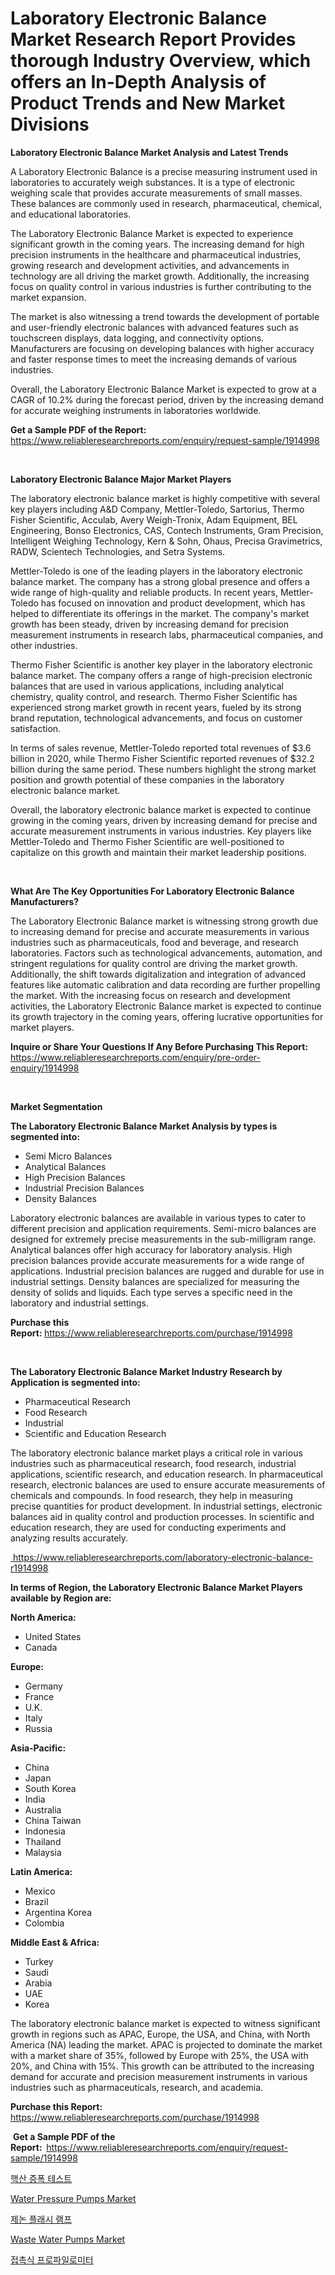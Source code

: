 <p><h1>Laboratory Electronic Balance Market Research Report Provides thorough Industry Overview, which offers an In-Depth Analysis of Product Trends and New Market Divisions</h1></p><p><strong>Laboratory Electronic Balance Market Analysis and Latest Trends</strong></p>
<p><p>A Laboratory Electronic Balance is a precise measuring instrument used in laboratories to accurately weigh substances. It is a type of electronic weighing scale that provides accurate measurements of small masses. These balances are commonly used in research, pharmaceutical, chemical, and educational laboratories.</p><p>The Laboratory Electronic Balance Market is expected to experience significant growth in the coming years. The increasing demand for high precision instruments in the healthcare and pharmaceutical industries, growing research and development activities, and advancements in technology are all driving the market growth. Additionally, the increasing focus on quality control in various industries is further contributing to the market expansion.</p><p>The market is also witnessing a trend towards the development of portable and user-friendly electronic balances with advanced features such as touchscreen displays, data logging, and connectivity options. Manufacturers are focusing on developing balances with higher accuracy and faster response times to meet the increasing demands of various industries.</p><p>Overall, the Laboratory Electronic Balance Market is expected to grow at a CAGR of 10.2% during the forecast period, driven by the increasing demand for accurate weighing instruments in laboratories worldwide.</p></p>
<p><strong>Get a Sample PDF of the Report:&nbsp;</strong> <a href="https://www.reliableresearchreports.com/enquiry/request-sample/1914998">https://www.reliableresearchreports.com/enquiry/request-sample/1914998</a></p>
<p>&nbsp;</p>
<p><strong>Laboratory Electronic Balance Major Market Players</strong></p>
<p><p>The laboratory electronic balance market is highly competitive with several key players including A&D Company, Mettler-Toledo, Sartorius, Thermo Fisher Scientific, Acculab, Avery Weigh-Tronix, Adam Equipment, BEL Engineering, Bonso Electronics, CAS, Contech Instruments, Gram Precision, Intelligent Weighing Technology, Kern & Sohn, Ohaus, Precisa Gravimetrics, RADW, Scientech Technologies, and Setra Systems.</p><p>Mettler-Toledo is one of the leading players in the laboratory electronic balance market. The company has a strong global presence and offers a wide range of high-quality and reliable products. In recent years, Mettler-Toledo has focused on innovation and product development, which has helped to differentiate its offerings in the market. The company's market growth has been steady, driven by increasing demand for precision measurement instruments in research labs, pharmaceutical companies, and other industries.</p><p>Thermo Fisher Scientific is another key player in the laboratory electronic balance market. The company offers a range of high-precision electronic balances that are used in various applications, including analytical chemistry, quality control, and research. Thermo Fisher Scientific has experienced strong market growth in recent years, fueled by its strong brand reputation, technological advancements, and focus on customer satisfaction.</p><p>In terms of sales revenue, Mettler-Toledo reported total revenues of $3.6 billion in 2020, while Thermo Fisher Scientific reported revenues of $32.2 billion during the same period. These numbers highlight the strong market position and growth potential of these companies in the laboratory electronic balance market.</p><p>Overall, the laboratory electronic balance market is expected to continue growing in the coming years, driven by increasing demand for precise and accurate measurement instruments in various industries. Key players like Mettler-Toledo and Thermo Fisher Scientific are well-positioned to capitalize on this growth and maintain their market leadership positions.</p></p>
<p>&nbsp;</p>
<p><strong>What Are The Key Opportunities For Laboratory Electronic Balance Manufacturers?</strong></p>
<p><p>The Laboratory Electronic Balance market is witnessing strong growth due to increasing demand for precise and accurate measurements in various industries such as pharmaceuticals, food and beverage, and research laboratories. Factors such as technological advancements, automation, and stringent regulations for quality control are driving the market growth. Additionally, the shift towards digitalization and integration of advanced features like automatic calibration and data recording are further propelling the market. With the increasing focus on research and development activities, the Laboratory Electronic Balance market is expected to continue its growth trajectory in the coming years, offering lucrative opportunities for market players.</p></p>
<p><strong>Inquire or Share Your Questions If Any Before Purchasing This Report:</strong> <a href="https://www.reliableresearchreports.com/enquiry/pre-order-enquiry/1914998">https://www.reliableresearchreports.com/enquiry/pre-order-enquiry/1914998</a></p>
<p>&nbsp;</p>
<p><strong>Market Segmentation</strong></p>
<p><strong>The Laboratory Electronic Balance Market Analysis by types is segmented into:</strong></p>
<p><ul><li>Semi Micro Balances</li><li>Analytical Balances</li><li>High Precision Balances</li><li>Industrial Precision Balances</li><li>Density Balances</li></ul></p>
<p><p>Laboratory electronic balances are available in various types to cater to different precision and application requirements. Semi-micro balances are designed for extremely precise measurements in the sub-milligram range. Analytical balances offer high accuracy for laboratory analysis. High precision balances provide accurate measurements for a wide range of applications. Industrial precision balances are rugged and durable for use in industrial settings. Density balances are specialized for measuring the density of solids and liquids. Each type serves a specific need in the laboratory and industrial settings.</p></p>
<p><strong>Purchase this Report:&nbsp;</strong><a href="https://www.reliableresearchreports.com/purchase/1914998">https://www.reliableresearchreports.com/purchase/1914998</a></p>
<p>&nbsp;</p>
<p><strong>The Laboratory Electronic Balance Market Industry Research by Application is segmented into:</strong></p>
<p><ul><li>Pharmaceutical Research</li><li>Food Research</li><li>Industrial</li><li>Scientific and Education Research</li></ul></p>
<p><p>The laboratory electronic balance market plays a critical role in various industries such as pharmaceutical research, food research, industrial applications, scientific research, and education research. In pharmaceutical research, electronic balances are used to ensure accurate measurements of chemicals and compounds. In food research, they help in measuring precise quantities for product development. In industrial settings, electronic balances aid in quality control and production processes. In scientific and education research, they are used for conducting experiments and analyzing results accurately.</p></p>
<p><a href="https://www.reliableresearchreports.com/laboratory-electronic-balance-r1914998">&nbsp;https://www.reliableresearchreports.com/laboratory-electronic-balance-r1914998</a></p>
<p><strong>In terms of Region, the Laboratory Electronic Balance Market Players available by Region are:</strong></p>
<p>
    <p> <strong> North America: </strong>
        <ul>
            <li>United States</li>
            <li>Canada</li>
        </ul>
        </p> 
    <p> <strong> Europe: </strong>
        <ul>
            <li>Germany</li>
            <li>France</li>
            <li>U.K.</li>
            <li>Italy</li>
            <li>Russia</li>
        </ul>
        </p> 
    <p> <strong> Asia-Pacific: </strong>
        <ul>
            <li>China</li>
            <li>Japan</li>
            <li>South Korea</li>
            <li>India</li>
            <li>Australia</li>
            <li>China Taiwan</li>
            <li>Indonesia</li>
            <li>Thailand</li>
            <li>Malaysia</li>
        </ul>
        </p> 
    <p> <strong> Latin America: </strong>
        <ul>
            <li>Mexico</li>
            <li>Brazil</li>
            <li>Argentina Korea</li>
            <li>Colombia</li>
        </ul>
        </p> 
    <p> <strong> Middle East & Africa: </strong>
        <ul>
            <li>Turkey</li>
            <li>Saudi</li>
            <li>Arabia</li>
            <li>UAE</li>
            <li>Korea</li>
        </ul>
    </p>
    </p>
<p><p>The laboratory electronic balance market is expected to witness significant growth in regions such as APAC, Europe, the USA, and China, with North America (NA) leading the market. APAC is projected to dominate the market with a market share of 35%, followed by Europe with 25%, the USA with 20%, and China with 15%. This growth can be attributed to the increasing demand for accurate and precision measurement instruments in various industries such as pharmaceuticals, research, and academia.</p></p>
<p><strong>Purchase this Report: </strong><a href="https://www.reliableresearchreports.com/purchase/1914998">https://www.reliableresearchreports.com/purchase/1914998</a></p>
<p>&nbsp;<strong>Get a Sample PDF of the Report:&nbsp;&nbsp;</strong><a href="https://www.reliableresearchreports.com/enquiry/request-sample/1914998">https://www.reliableresearchreports.com/enquiry/request-sample/1914998</a></p>
<p><strong></strong></p>
<p><p><a href="https://medium.com/@lionellindgren/%ED%95%B5%EC%82%B0-%EC%A6%9D%ED%8F%AD-%EA%B2%80%EC%82%AC-%EC%8B%9C%EC%9E%A5-2031%EB%85%84%EA%B9%8C%EC%A7%80%EC%9D%98-%EB%8F%99%ED%96%A5-%EC%98%88%EC%B8%A1-%EB%B0%8F-%EA%B2%BD%EC%9F%81-%EB%B6%84%EC%84%9D-0a6710246d0e">핵산 증폭 테스트</a></p><p><a href="https://github.com/mauripalmi/Market-Research-Report-List-3/blob/main/water-pressure-pumps-market.md">Water Pressure Pumps Market</a></p><p><a href="https://medium.com/@kelsiorphy/%EC%9E%90%EB%84%A8-%ED%94%8C%EB%9E%98%EC%8B%9C-%EB%9E%A8%ED%94%84-%EC%8B%9C%EC%9E%A5-%EC%A0%84%EB%A7%9D-%EC%82%B0%EC%97%85-%EA%B0%9C%EC%9A%94-%EB%B0%8F-%EC%98%88%EC%B8%A1-2024%EB%85%84%EB%B6%80%ED%84%B0-2031%EB%85%84%EA%B9%8C%EC%A7%80-ef0924dac2c2">제논 플래시 램프</a></p><p><a href="https://github.com/nicoletavirag/Market-Research-Report-List-3/blob/main/waste-water-pumps-market.md">Waste Water Pumps Market</a></p><p><a href="https://github.com/WilburKihn5676/Market-Research-Report-List-1/blob/main/670787630521.md">접촉식 프로파일로미터</a></p></p>